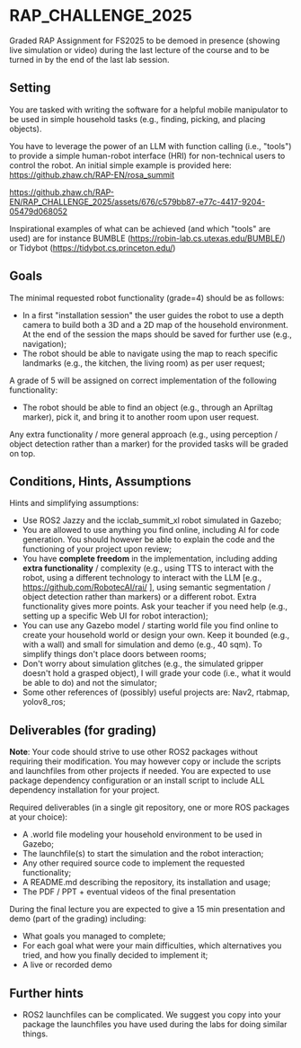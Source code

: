 # RAP_CHALLENGE_2025
Graded RAP Assignment for FS2025 to be demoed in presence (showing live simulation or video) during the last lecture of the course and to be turned in by the end of the last lab session.

## Setting
You are tasked with writing the software for a helpful mobile manipulator to be used in simple household tasks (e.g., finding, picking, and placing objects).

You have to leverage the power of an LLM with function calling (i.e., "tools") to provide a simple human-robot interface (HRI) for non-technical users to control the robot.
An initial simple example is provided here: https://github.zhaw.ch/RAP-EN/rosa_summit



https://github.zhaw.ch/RAP-EN/RAP_CHALLENGE_2025/assets/676/c579bb87-e77c-4417-9204-05479d068052



Inspirational examples of what can be achieved (and which "tools" are used) are for instance BUMBLE (https://robin-lab.cs.utexas.edu/BUMBLE/) or Tidybot (https://tidybot.cs.princeton.edu/)

## Goals

The minimal requested robot functionality (grade=4) should be as follows:

* In a first "installation session" the user guides the robot to use a depth camera to build both a 3D and a 2D map of the household environment. At the end of the session the maps should be saved for further use (e.g., navigation);
* The robot should be able to navigate using the map to reach specific landmarks (e.g., the kitchen, the living room) as per user request;

A grade of 5 will be assigned on correct implementation of the following functionality:

* The robot should be able to find an object (e.g., through an Apriltag marker), pick it, and bring it to another room upon user request.

Any extra functionality / more general approach (e.g., using perception / object detection rather than a marker) for the provided tasks will be graded on top.

## Conditions, Hints, Assumptions

Hints and simplifying assumptions:
* Use ROS2 Jazzy and the icclab_summit_xl robot simulated in Gazebo;
* You are allowed to use anything you find online, including AI for code generation. You should however be able to explain the code and the functioning of your project upon review;
* You have **complete freedom** in the implementation, including adding **extra functionality** / complexity (e.g., using TTS to interact with the robot, using a different technology to interact with the LLM [e.g., https://github.com/RobotecAI/rai/ ], using semantic segmentation / object detection rather than markers) or a different robot. Extra functionality gives more points. Ask your teacher if you need help (e.g., setting up a specific Web UI for robot interaction);
* You can use any Gazebo model / starting world file you find online to create your household world or design your own. Keep it bounded (e.g., with a wall) and small for simulation and demo (e.g., 40 sqm). To simplify things don't place doors between rooms;
* Don't worry about simulation glitches (e.g., the simulated gripper doesn't hold a grasped object), I will grade your code (i.e., what it would be able to do) and not the simulator;
* Some other references of (possibly) useful projects are: Nav2, rtabmap, yolov8_ros;


## Deliverables (for grading)

**Note**: Your code should strive to use other ROS2 packages without requiring their modification. You may however copy or include the scripts and launchfiles from other projects if needed. You are expected to use package dependency configuration or an install script to include ALL dependency installation for your project.

Required deliverables (in a single git repository, one or more ROS packages at your choice):
* A .world file modeling your household environment to be used in Gazebo;
* The launchfile(s) to start the simulation and the robot interaction;
* Any other required source code to implement the requested functionality;
* A README.md describing the repository, its installation and usage;
* The PDF / PPT + eventual videos of the final presentation

During the final lecture you are expected to give a 15 min presentation and demo (part of the grading) including:
* What goals you managed to complete;
* For each goal what were your main difficulties, which alternatives you tried, and how you finally decided to implement it;
* A live or recorded demo

## Further hints

* ROS2 launchfiles can be complicated. We suggest you copy into your package the launchfiles you have used during the labs for doing similar things.

